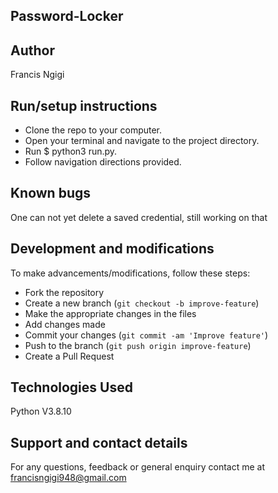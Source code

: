## Password-Locker

## Author
  Francis Ngigi

## Run/setup instructions
- Clone the repo to your computer.
- Open your terminal and navigate to the project directory.
- Run $ python3 run.py.
- Follow navigation directions provided.

## Known bugs
One can not yet delete a saved credential, still working on that

## Development and modifications

To make advancements/modifications, follow these steps:

- Fork the repository
- Create a new branch (`git checkout -b improve-feature`)
- Make the appropriate changes in the files
- Add changes made
- Commit your changes (`git commit -am 'Improve feature'`)
- Push to the branch (`git push origin improve-feature`)
- Create a Pull Request 

## Technologies Used

Python V3.8.10

## Support and contact details

For any questions, feedback or general enquiry contact me at francisngigi948@gmail.com



